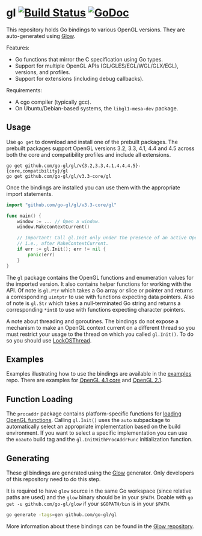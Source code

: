 # gl [![Build Status](https://travis-ci.org/go-gl/gl.svg?branch=master)](https://travis-ci.org/go-gl/gl) [![GoDoc](https://godoc.org/github.com/go-gl/gl?status.svg)](https://godoc.org/github.com/go-gl/gl)

This repository holds Go bindings to various OpenGL versions. They are auto-generated using [Glow](https://github.com/go-gl/glow).

Features:
- Go functions that mirror the C specification using Go types.
- Support for multiple OpenGL APIs (GL/GLES/EGL/WGL/GLX/EGL), versions, and profiles.
- Support for extensions (including debug callbacks).

Requirements:
- A cgo compiler (typically gcc).
- On Ubuntu/Debian-based systems, the `libgl1-mesa-dev` package.

Usage
-----

Use `go get` to download and install one of the prebuilt packages. The prebuilt packages support OpenGL versions 3.2, 3.3, 4.1, 4.4 and 4.5 across both the core and compatibility profiles and include all extensions.

    go get github.com/go-gl/gl/v{3.2,3.3,4.1,4.4,4.5}-{core,compatibility}/gl
    go get github.com/go-gl/gl/v3.3-core/gl

Once the bindings are installed you can use them with the appropriate import statements.

```Go
import "github.com/go-gl/gl/v3.3-core/gl"

func main() {
	window := ... // Open a window.
	window.MakeContextCurrent()

	// Important! Call gl.Init only under the presence of an active OpenGL context,
	// i.e., after MakeContextCurrent.
	if err := gl.Init(); err != nil {
		panic(err)
	}
}
```

The `gl` package contains the OpenGL functions and enumeration values for the imported version. It also contains helper functions for working with the API. Of note is `gl.Ptr` which takes a Go array or slice or pointer and returns a corresponding `uintptr` to use with functions expecting data pointers. Also of note is `gl.Str` which takes a null-terminated Go string and returns a corresponding `*int8` to use with functions expecting character pointers.

A note about threading and goroutines. The bindings do not expose a mechanism to make an OpenGL context current on a different thread so you must restrict your usage to the thread on which you called `gl.Init()`. To do so you should use [LockOSThread](https://code.google.com/p/go-wiki/wiki/LockOSThread).

Examples
--------

Examples illustrating how to use the bindings are available in the [examples](https://github.com/go-gl/examples) repo. There are examples for [OpenGL 4.1 core](https://github.com/go-gl/examples/blob/master/glfw31-gl41core-cube) and [OpenGL 2.1](https://github.com/go-gl/examples/tree/master/glfw31-gl21-cube).

Function Loading
----------------

The `procaddr` package contains platform-specific functions for [loading OpenGL functions](https://www.opengl.org/wiki/Load_OpenGL_Functions). Calling `gl.Init()` uses the `auto` subpackage to automatically select an appropriate implementation based on the build environment. If you want to select a specific implementation you can use the `noauto` build tag and the `gl.InitWithProcAddrFunc` initialization function.

Generating
----------

These gl bindings are generated using the [Glow](https://github.com/go-gl/glow) generator. Only developers of this repository need to do this step.

It is required to have `glow` source in the same Go workspace (since relative paths are used) and the `glow` binary should be in your `$PATH`. Doable with `go get -u github.com/go-gl/glow` if your `$GOPATH/bin` is in your `$PATH`.

```bash
go generate -tags=gen github.com/go-gl/gl
```

More information about these bindings can be found in the [Glow repository](https://github.com/go-gl/glow).
